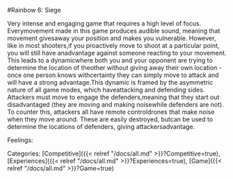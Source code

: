 #Rainbow 6: Siege

Very intense and engaging game that requires a high level of focus. Everymovement made in this game produces audible sound, meaning that movement givesaway your position and makes you vulnerable. However, like in most shooters,if you proactively move to shoot at a particular point, you will still have anadvantage against someone reacting to your movement. This leads to a dynamicwhere both you and your opponent are trying to determine the location of theother without giving away their own location - once one person knows withcertainty they can simply move to attack and will have a strong advantage.This dynamic is framed by the asymmetric nature of all game modes, which haveattacking and defending sides. Attackers must move to engage the defenders,meaning that they start out disadvantaged (they are moving and making noisewhile defenders are not). To counter this, attackers all have remote controldrones that make noise when they move around. These are easily destroyed, butcan be used to determine the locations of defenders, giving attackersadvantage.

Feelings: 

Categories: [Competitive]({{< relref "/docs/all.md" >}}?Competitive=true), [Experiences]({{< relref "/docs/all.md" >}}?Experiences=true), [Game]({{< relref "/docs/all.md" >}}?Game=true)